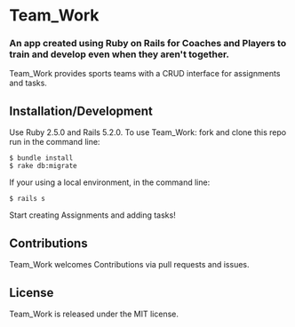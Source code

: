 # Team_Work
### An app created using Ruby on Rails for Coaches and Players to train and develop even when they aren't together.

Team_Work provides sports teams with a CRUD interface for assignments and tasks.

## Installation/Development

Use Ruby 2.5.0 and Rails 5.2.0.
To use Team_Work:
fork and clone this repo
run in the command line:

```
$ bundle install
$ rake db:migrate
```

If your using a local environment, in the command line:

```
$ rails s
```
Start creating Assignments and adding tasks!

## Contributions

Team_Work welcomes Contributions via pull requests and issues.

## License

Team_Work is released under the MIT license.
